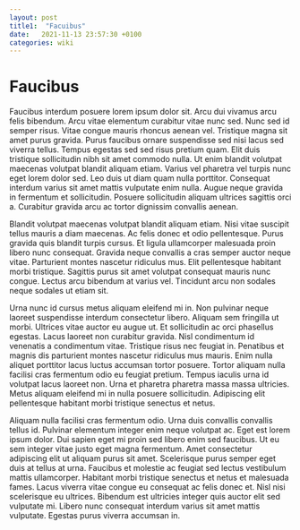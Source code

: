 ```yaml
---
layout: post
title1:  "Facuibus"
date:   2021-11-13 23:57:30 +0100
categories: wiki
---
```

# Faucibus

Faucibus interdum posuere lorem ipsum dolor sit. Arcu dui vivamus arcu felis bibendum. Arcu vitae elementum curabitur vitae nunc sed. Nunc sed id semper risus. Vitae congue mauris rhoncus aenean vel. Tristique magna sit amet purus gravida. Purus faucibus ornare suspendisse sed nisi lacus sed viverra tellus. Tempus egestas sed sed risus pretium quam. Elit duis tristique sollicitudin nibh sit amet commodo nulla. Ut enim blandit volutpat maecenas volutpat blandit aliquam etiam. Varius vel pharetra vel turpis nunc eget lorem dolor sed. Leo duis ut diam quam nulla porttitor. Consequat interdum varius sit amet mattis vulputate enim nulla. Augue neque gravida in fermentum et sollicitudin. Posuere sollicitudin aliquam ultrices sagittis orci a. Curabitur gravida arcu ac tortor dignissim convallis aenean.

Blandit volutpat maecenas volutpat blandit aliquam etiam. Nisi vitae suscipit tellus mauris a diam maecenas. Ac felis donec et odio pellentesque. Purus gravida quis blandit turpis cursus. Et ligula ullamcorper malesuada proin libero nunc consequat. Gravida neque convallis a cras semper auctor neque vitae. Parturient montes nascetur ridiculus mus. Elit pellentesque habitant morbi tristique. Sagittis purus sit amet volutpat consequat mauris nunc congue. Lectus arcu bibendum at varius vel. Tincidunt arcu non sodales neque sodales ut etiam sit.

Urna nunc id cursus metus aliquam eleifend mi in. Non pulvinar neque laoreet suspendisse interdum consectetur libero. Aliquam sem fringilla ut morbi. Ultrices vitae auctor eu augue ut. Et sollicitudin ac orci phasellus egestas. Lacus laoreet non curabitur gravida. Nisl condimentum id venenatis a condimentum vitae. Tristique risus nec feugiat in. Penatibus et magnis dis parturient montes nascetur ridiculus mus mauris. Enim nulla aliquet porttitor lacus luctus accumsan tortor posuere. Tortor aliquam nulla facilisi cras fermentum odio eu feugiat pretium. Tempus iaculis urna id volutpat lacus laoreet non. Urna et pharetra pharetra massa massa ultricies. Metus aliquam eleifend mi in nulla posuere sollicitudin. Adipiscing elit pellentesque habitant morbi tristique senectus et netus.

Aliquam nulla facilisi cras fermentum odio. Urna duis convallis convallis tellus id. Pulvinar elementum integer enim neque volutpat ac. Eget est lorem ipsum dolor. Dui sapien eget mi proin sed libero enim sed faucibus. Ut eu sem integer vitae justo eget magna fermentum. Amet consectetur adipiscing elit ut aliquam purus sit amet. Scelerisque purus semper eget duis at tellus at urna. Faucibus et molestie ac feugiat sed lectus vestibulum mattis ullamcorper. Habitant morbi tristique senectus et netus et malesuada fames. Lacus viverra vitae congue eu consequat ac felis donec et. Nisl nisi scelerisque eu ultrices. Bibendum est ultricies integer quis auctor elit sed vulputate mi. Libero nunc consequat interdum varius sit amet mattis vulputate. Egestas purus viverra accumsan in.
